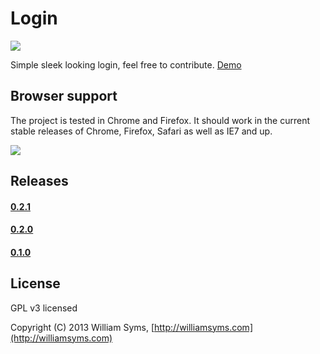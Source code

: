 # Login

<a href="http://bit.ly/1b8xZhI" target="_blank"><img src="http://labs.williamsyms.com/login_v2/loginv2.png"></a>

Simple sleek looking login, feel free to contribute. [Demo](http://bit.ly/1b8xZhI)

## Browser support

The project is tested in Chrome and Firefox. It should work in the current stable releases of Chrome, Firefox, Safari as well as IE7 and up.

<img src="https://raw.github.com/paulirish/browser-logos/master/all-desktop.png">

## Releases

#### [0.2.1](https://github.com/wsyms/login/releases/tag/0.2.1) 
#### [0.2.0](https://github.com/wsyms/login/releases/tag/0.2.0)
#### [0.1.0](https://github.com/wsyms/login/releases/tag/0.1.0)

## License

GPL v3 licensed

Copyright (C) 2013 William Syms, [http://williamsyms.com](http://williamsyms.com)
